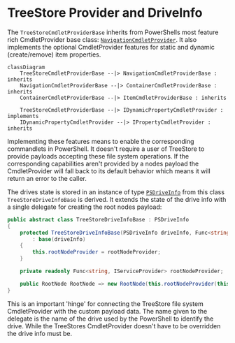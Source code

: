 # TreeStore Provider and DriveInfo

The `TreeStoreCmdletProviderBase` inherits from PowerShells most feature rich CmdletProvider base class: [`NavigationCmdletProvider`](https://docs.microsoft.com/en-us/dotnet/api/system.management.automation.this.CmdletProvider.navigationcmdletprovider). It also implements the optional CmdletProvider features for static and dynamic (create/remove) item properties. 

```mermaid
classDiagram
	TreeStoreCmdletProviderBase --|> NavigationCmdletProviderBase : inherits
	NavigationCmdletProviderBase --|> ContainerCmdletProviderBase : inherits
	ContainerCmdletProviderBase --|> ItemCmdletProviderBase : inherits

	TreeStoreCmdletProviderBase --|> IDynamicPropertyCmdletProvider : implements
	IDynamicPropertyCmdletProvider --|> IPropertyCmdletProvider : inherits
```

Implementing these features means to enable the corresponding commandlets in PowerShell. It doesn't require a user of TreeStore to provide payloads accepting these file system operations. If the corresponding capabilities aren't provided by a nodes payload the CmdletProvider will fall back to its default behavior which means it will return an error to the caller.

The drives state is stored in an instance of type [`PSDriveInfo`](https://docs.microsoft.com/en-us/dotnet/api/system.management.automation.psdriveinfo) from this class `TreeStoreDriveInfoBase` is derived. It extends the state of the drive info with a single delegate for creating the root nodes payload:

```csharp
public abstract class TreeStoreDriveInfoBase : PSDriveInfo
{
	protected TreeStoreDriveInfoBase(PSDriveInfo driveInfo, Func<string, IServiceProvider> rootNodeProvider)
		: base(driveInfo)
	{
		this.rootNodeProvider = rootNodeProvider;
	}

	private readonly Func<string, IServiceProvider> rootNodeProvider;

	public RootNode RootNode => new RootNode(this.rootNodeProvider(this.Name));
}
```

This is an important 'hinge' for connecting the TreeStore file system CmdletProvider with the custom payload data. The name given to the delegate is the name of the drive used by the PowerShell to identify the drive. While the TreeStores CmdletProvider doesn't have to be overridden the drive info must be. 